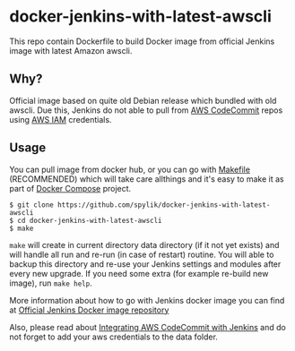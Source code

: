 # docker-jenkins-with-latest-awscli

This repo contain Dockerfile to build Docker image from official Jenkins image with latest Amazon awscli.

## Why?

Official image based on quite old Debian release which bundled with old awscli.
Due this, Jenkins do not able to pull from [AWS CodeCommit](https://aws.amazon.com/codecommit/) repos using [AWS IAM](https://aws.amazon.com/documentation/iam/) credentials.

## Usage

You can pull image from docker hub, or you can go with [Makefile](Makefile) (RECOMMENDED) which will take care allthings and it's easy to make it as part of [Docker Compose](https://docs.docker.com/compose/) project.
```
$ git clone https://github.com/spylik/docker-jenkins-with-latest-awscli
$ cd docker-jenkins-with-latest-awscli
$ make
```
`make` will create in current directory data directory (if it not yet exists) and will handle all run and re-run (in case of restart) routine.
You will able to backup this directory and re-use your Jenkins settings and modules after every new upgrade.
If you need some extra (for example re-build new image), run `make help`.

More information about how to go with Jenkins docker image you can find at [Official Jenkins Docker image repository](https://hub.docker.com/_/jenkins/)

Also, please read about [Integrating AWS CodeCommit with Jenkins](https://aws.amazon.com/blogs/devops/integrating-aws-codecommit-with-jenkins/) and do not forget to add your aws credentials to the data folder.
